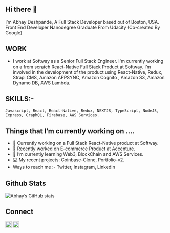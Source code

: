 ## Hi there 👋

  I’m Abhay Deshpande, A Full Stack Developer based out of Boston, USA. Front End Developer Nanodegree Graduate From Udacity (Co-created By Google)

## WORK 

 *  I  work at Softway as a Senior Full Stack Engineer. I'm currently working on a from scratch React-Native Full Stack Product at Softway.  I’m involved in the development of the product using React-Native, Redux, Strapi CMS, Amazon APPSYNC, Amazon Cognito , Amazon S3, Amazon Dynamo DB, AWS Lambda. 

## SKILLS:-

	Javascript, React, React-Native, Redux, NEXTJS, TypeScript, NodeJS, Express, GraphQL, Firebase, AWS Services.

## Things that I’m currently working on …. 

	
  * 🔭 Currently working on a Full Stack React-Native product at Softway.
  * 🔭 Recently worked on  E-commerce Product at Accenture.
  * 🌱 I’m currently learning Web3, BlockChain and AWS Services.
  * 💻 My recent projects: Coinbase-Clone, Portfolio-v2.
  * Ways to reach me :-  Twitter, Instagram, LinkedIn 

## Github Stats
  ![Abhay’s  GitHub stats](https://github-readme-stats.vercel.app/api?username=abhaydee)

   
## Connect 

  <a href="https://twitter.com/abhaycodes"><img align="left" width=20px src="https://simpleicons.org/icons/twitter.svg"></a>
  <a href="https://in.linkedin.com/in/abhaydee"><img align="left" width=20px src="https://simpleicons.org/icons/linkedin.svg"></a>



 
